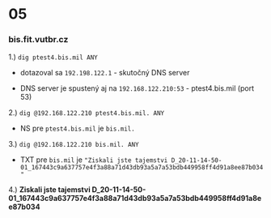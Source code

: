 # 05

### bis.fit.vutbr.cz

1.) `dig ptest4.bis.mil ANY`

  * dotazoval sa `192.198.122.1` - skutočný DNS server

  * DNS server je spustený aj na `192.168.122.210:53` - ptest4.bis.mil (port 53)

2.) `dig @192.168.122.210 ptest4.bis.mil. ANY`

  * NS pre `ptest4.bis.mil` je `bis.mil.`

3.) `dig @192.168.122.210 bis.mil. ANY`

  * TXT pre `bis.mil` je `"Ziskali jste tajemstvi D_20-11-14-50-01_167443c9a637757e4f3a88a71d43db93a5a7a53bdb449958ff4d91a8ee87b034"`

4.) **Ziskali jste tajemstvi D_20-11-14-50-01_167443c9a637757e4f3a88a71d43db93a5a7a53bdb449958ff4d91a8ee87b034**
